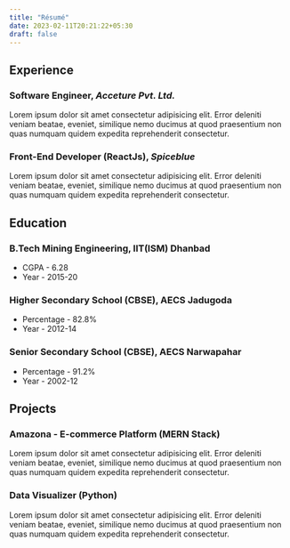 ```yaml
---
title: "Résumé"
date: 2023-02-11T20:21:22+05:30
draft: false
---
```



## Experience
### Software Engineer, *Acceture Pvt. Ltd.*
Lorem ipsum dolor sit amet consectetur adipisicing elit. Error deleniti veniam beatae, eveniet, similique nemo ducimus at quod praesentium non quas numquam quidem expedita reprehenderit consectetur.

### Front-End Developer (ReactJs), *Spiceblue*
Lorem ipsum dolor sit amet consectetur adipisicing elit. Error deleniti veniam beatae, eveniet, similique nemo ducimus at quod praesentium non quas numquam quidem expedita reprehenderit consectetur.

## Education
### B.Tech Mining Engineering, IIT(ISM) Dhanbad
* CGPA - 6.28
* Year - 2015-20

### Higher Secondary School (CBSE), AECS Jadugoda
* Percentage - 82.8%
* Year - 2012-14

### Senior Secondary School (CBSE), AECS Narwapahar
* Percentage - 91.2%
* Year - 2002-12

## Projects
### Amazona - E-commerce Platform (MERN Stack)
Lorem ipsum dolor sit amet consectetur adipisicing elit. Error deleniti veniam beatae, eveniet, similique nemo ducimus at quod praesentium non quas numquam quidem expedita reprehenderit consectetur.

### Data Visualizer (Python)
Lorem ipsum dolor sit amet consectetur adipisicing elit. Error deleniti veniam beatae, eveniet, similique nemo ducimus at quod praesentium non quas numquam quidem expedita reprehenderit consectetur.
